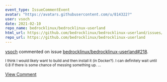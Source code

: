 ```yaml
---
event_type: IssueCommentEvent
avatar: "https://avatars.githubusercontent.com/u/814322?"
user: vsoch
date: 2021-02-10
repo_name: bedrocklinux/bedrocklinux-userland
html_url: https://github.com/bedrocklinux/bedrocklinux-userland/issues/218
repo_url: https://github.com/bedrocklinux/bedrocklinux-userland
---
```


<a href='https://github.com/vsoch' target='_blank'>vsoch</a> commented on issue <a href='https://github.com/bedrocklinux/bedrocklinux-userland/issues/218' target='_blank'>bedrocklinux/bedrocklinux-userland#218</a>.

<small>I think I would likely want to build and then install it (in Docker?). I can definitely wait until 0.8 if there is some chance of messing something up....</small>

<a href='https://github.com/bedrocklinux/bedrocklinux-userland/issues/218' target='_blank'>View Comment</a>